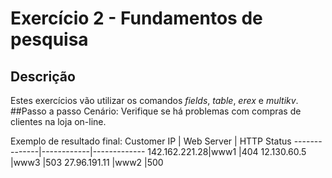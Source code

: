 # Exercício 2 - Fundamentos de pesquisa
## Descrição
Estes exercícios vão utilizar os comandos _fields_, _table_, _erex_ e _multikv_.
##Passo a passo
Cenário: Verifique se há problemas com compras de clientes na loja on-line.

Exemplo de resultado final:
   Customer IP | Web Server | HTTP Status 
 --------------|------------|-------------
 142.162.221.28|www1        |404
 12.130.60.5   |www3        |503
 27.96.191.11  |www2        |500
